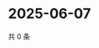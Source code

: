 # 2025-06-07

共 0 条

<!-- BEGIN ZHIHUVIDEO -->
<!-- 最后更新时间 Sat Jun 07 2025 23:10:21 GMT+0800 (China Standard Time) -->

<!-- END ZHIHUVIDEO -->
